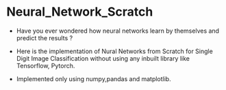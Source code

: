 ﻿# Neural_Network_Scratch

- Have you ever wondered how neural networks learn by themselves and predict the results ?
  
- Here is the implementation of Nural Networks from Scratch for Single Digit Image Classification without using any inbuilt library like Tensorflow, Pytorch.
  
- Implemented only using numpy,pandas and matplotlib.



